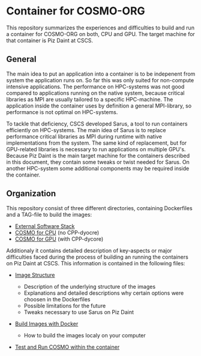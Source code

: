 # Container for COSMO-ORG 
This repository summarizes the experiences and difficulties to build and run a container for COSMO-ORG on both, CPU and GPU.
The target machine for that container is Piz Daint at CSCS.

## General
The main idea to put an application into a container is to be indepenent from system the application runs on.
So far this was only suited for non-compute intensive applications. The performance on HPC-systems was not good compared to applications running on the native system,
because critical libraries as MPI are usually tailored to a specific HPC-machine. The application inside the container uses by definition a general MPI-library, so performance is not optimal
on HPC-systems.

To tackle that deficiency, CSCS developed Sarus, a tool to run containers efficiently on HPC-systems. The main idea of Sarus is to replace performance critical
libraries as MPI during runtime with native implementations from the system. The same kind of replacement, but for GPU-related libraries is necessary to run applications
on multiple GPU's.
Because Piz Daint is the main target machine for the containers described in this document, they contain some tweaks or twist needed for Sarus. On another HPC-system some additional components may be required inside the container.

## Organization
This repository consist of three different directories, containing Dockerfiles and a TAG-file to build the images:
* [External Software Stack](external_swtsack)
* [COSMO for CPU](cosmo_cpu) (no CPP-dyocre)
* [COSMO for GPU](cosmo_gpu) (with CPP-dycore)

Additionaly it contains detailed description of key-aspects or major difficulties
faced during the process of building an running the containers on Piz Daint at CSCS.
This information is contained in the following files:

* [Image Structure](image_structure.md)
   - Description of the underlying structure of the images
   - Explanations and detailed descriptions why certain options were choosen in the Dockerfiles
   - Possible limitations for the future
   - Tweaks necessary to use Sarus on Piz Daint
   
* [Build Images with Docker](build_image.md)
   - How to build the images localy on your computer

* [Test and Run COSMO within the container](test_and_run_container.md)
